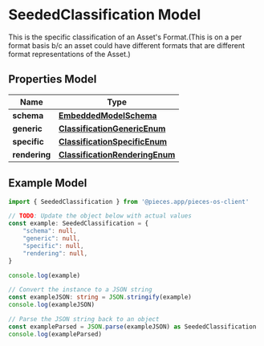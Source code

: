 
# SeededClassification Model

This is the specific classification of an Asset\'s Format.(This is on a per format basis b/c an asset could have different formats that are different format representations of the Asset.)

## Properties Model

Name | Type
------------ | -------------
**schema** | [**EmbeddedModelSchema**](EmbeddedModelSchema)
**generic** | [**ClassificationGenericEnum**](ClassificationGenericEnum)
**specific** | [**ClassificationSpecificEnum**](ClassificationSpecificEnum)
**rendering** | [**ClassificationRenderingEnum**](ClassificationRenderingEnum)

## Example Model

```typescript
import { SeededClassification } from '@pieces.app/pieces-os-client'

// TODO: Update the object below with actual values
const example: SeededClassification = {
    "schema": null,
    "generic": null,
    "specific": null,
    "rendering": null,
}

console.log(example)

// Convert the instance to a JSON string
const exampleJSON: string = JSON.stringify(example)
console.log(exampleJSON)

// Parse the JSON string back to an object
const exampleParsed = JSON.parse(exampleJSON) as SeededClassification
console.log(exampleParsed)
```


